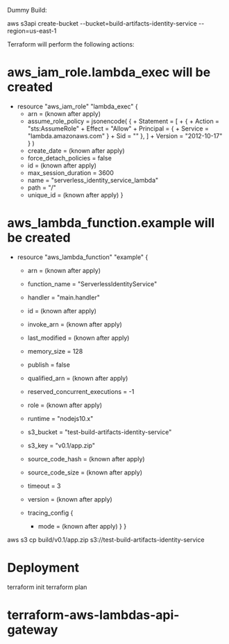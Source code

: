 Dummy Build:

aws s3api create-bucket --bucket=build-artifacts-identity-service --region=us-east-1


Terraform will perform the following actions:

  # aws_iam_role.lambda_exec will be created
  + resource "aws_iam_role" "lambda_exec" {
      + arn                   = (known after apply)
      + assume_role_policy    = jsonencode(
            {
              + Statement = [
                  + {
                      + Action    = "sts:AssumeRole"
                      + Effect    = "Allow"
                      + Principal = {
                          + Service = "lambda.amazonaws.com"
                        }
                      + Sid       = ""
                    },
                ]
              + Version   = "2012-10-17"
            }
        )
      + create_date           = (known after apply)
      + force_detach_policies = false
      + id                    = (known after apply)
      + max_session_duration  = 3600
      + name                  = "serverless_identity_service_lambda"
      + path                  = "/"
      + unique_id             = (known after apply)
    }

  # aws_lambda_function.example will be created
  + resource "aws_lambda_function" "example" {
      + arn                            = (known after apply)
      + function_name                  = "ServerlessIdentityService"
      + handler                        = "main.handler"
      + id                             = (known after apply)
      + invoke_arn                     = (known after apply)
      + last_modified                  = (known after apply)
      + memory_size                    = 128
      + publish                        = false
      + qualified_arn                  = (known after apply)
      + reserved_concurrent_executions = -1
      + role                           = (known after apply)
      + runtime                        = "nodejs10.x"
      + s3_bucket                      = "test-build-artifacts-identity-service"
      + s3_key                         = "v0.1/app.zip"
      + source_code_hash               = (known after apply)
      + source_code_size               = (known after apply)
      + timeout                        = 3
      + version                        = (known after apply)

      + tracing_config {
          + mode = (known after apply)
        }
    }




aws s3 cp build/v0.1/app.zip s3://test-build-artifacts-identity-service

# Deployment
terraform init
terraform plan




# terraform-aws-lambdas-api-gateway
